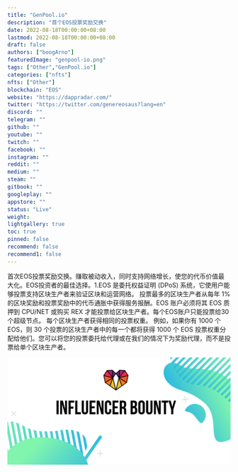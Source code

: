 ```yaml
---
title: "GenPool.io"
description: "首个EOS投票奖励交换"
date: 2022-08-18T00:00:00+08:00
lastmod: 2022-08-18T00:00:00+08:00
draft: false
authors: ["boogArno"]
featuredImage: "genpool-io.png"
tags: ["Other","GenPool.io"]
categories: ["nfts"]
nfts: ["Other"]
blockchain: "EOS"
website: "https://dappradar.com/"
twitter: "https://twitter.com/genereosaus?lang=en"
discord: ""
telegram: ""
github: ""
youtube: ""
twitch: ""
facebook: ""
instagram: ""
reddit: ""
medium: ""
steam: ""
gitbook: ""
googleplay: ""
appstore: ""
status: "Live"
weight: 
lightgallery: true
toc: true
pinned: false
recommend: false
recommend1: false
---
```

首次EOS投票奖励交换。赚取被动收入，同时支持网络增长，使您的代币价值最大化。EOS投资者的最佳选择。1.EOS 是委托权益证明 (DPoS) 系统，它使用户能够投票支持区块生产者来验证区块和运营网络。 投票最多的区块生产者从每年 1% 的区块奖励和投票奖励中的代币通胀中获得服务报酬。EOS 账户必须将其 EOS 质押到 CPU/NET 或购买 REX 才能投票给区块生产者。每个EOS账户只能投票给30个超级节点。 每个区块生产者获得相同的投票权重。 例如，如果你有 1000 个 EOS，则 30 个投票的区块生产者中的每一个都将获得 1000 个 EOS 投票权重分配给他们。您可以将您的投票委托给代理或在我们的情况下为奖励代理，而不是投票给单个区块生产者。

![R](R.png)